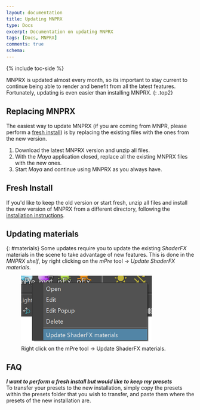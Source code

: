 ```yaml
---
layout: documentation
title: Updating MNPRX
type: Docs
excerpt: Documentation on updating MNPRX
tags: [Docs, MNPRX]
comments: true
schema:
---
```

{% include toc-side %}

MNPRX is updated almost every month, so its important to stay current to continue being able to render and benefit from all the latest features. Fortunately, updating is even easier than installing MNPRX.
{: .top2}

## Replacing MNPRX
The easiest way to update MNPRX (if you are coming from MNPR, please perform a [fresh install](../installation#installation)) is by replacing the existing files with the ones from the new version.
1. Download the latest MNPRX version and unzip all files.
1. With the _Maya_ application closed, replace all the existing MNPRX files with the new ones.
1. Start _Maya_ and continue using MNPRX as you always have.

## Fresh Install
If you'd like to keep the old version or start fresh, unzip all files and install the new version of MNPRX from a different directory, following the [installation instructions](../installation#installation).

## Updating materials
{: #materials}
Some updates require you to update the existing _ShaderFX_ materials in the scene to take advantage of new features. This is done in the _MNPRX shelf_, by right clicking on the _mPre_ tool -> _Update ShaderFX materials_.

<figure class="pull-center">
	<img src="/images/MNPRX/update-shaderfx.png" alt="Updating ShaderFX materials" style="width: 350px">
	<figcaption>Right click on the mPre tool -> Update ShaderFX materials.</figcaption>
</figure>


## FAQ
_**I want to perform a fresh install but would like to keep my presets**_<br>
To transfer your presets to the new installation, simply copy the presets within the presets folder that you wish to transfer, and paste them where the presets of the new installation are.
